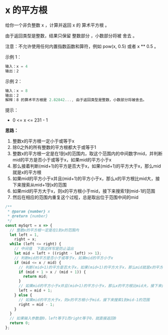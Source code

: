 # x 的平方根

给你一个非负整数 x ，计算并返回 x 的 算术平方根 。

由于返回类型是整数，结果只保留 整数部分 ，小数部分将被 舍去 。

注意：不允许使用任何内置指数函数和算符，例如 pow(x, 0.5) 或者 x ** 0.5 。

示例 1：

```js
输入：x = 4
输出：2
```

示例 2：

```js
输入：x = 8
输出：2
解释：8 的算术平方根是 2.82842..., 由于返回类型是整数，小数部分将被舍去。
```

提示：

- 0 <= x <= 231 - 1

**思路：**

1. 整数x的平方根一定小于或等于x
2. 除0之外的所有整数的平方根都大于或等于1
3. 整数x的平方根一定是在1到x的范围内，取这个范围内的中间数字mid，并判断mid的平方是否小于或等于x，如果mid的平方小于x
4. 那么接着判断(mid+1)的平方是否大于x，如果(mid+1)的平方大于x，那么mid就是x的平方根
5. 如果mid的平方小于x并且(mid+1)的平方小于x，那么x的平方根比mid大，接下来搜索从mid+1到x的范围
6. 如果mid的平方大于x，则x的平方根小于mid，接下来搜索1到mid-1的范围
7. 然后在相应的范围内重复这个过程，总是取出位于范围中间的mid

```js
/**
 * @param {number} x
 * @return {number}
 */
const mySqrt = x => {
  // 整数x的平方根一定是在1到x的范围内
  let left = 1,
    right = x;
  while (left <= right) {
    // 中间值  下面这样写是防止溢出
    let mid = left + ((right - left) >> 1);
    // 判断mid的平方是否小于或等于x，如果mid的平方小于x
    if (mid <= x / mid) {
      // 判断(mid+1)的平方是否大于x，如果(mid+1)的平方大于x，那么mid就是x的平方根
      if (mid + 1 > x / (mid + 1)) {
        return mid;
      }
      // 如果mid的平方小于x并且(mid+1)的平方小于x，那么x的平方根比mid大，接下来搜索从mid+1到x的范围
      left = mid + 1;
    } else {
      // 如果mid的平方大于x，则x的平方根小于mid，接下来搜索1到mid-1的范围
      right = mid - 1;
    }
  }
  // 如果输入参数是0，left等于1而right等于0，就直接返回0
  return 0;
};
```
